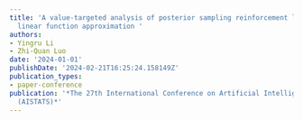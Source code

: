 ```yaml
---
title: 'A value-targeted analysis of posterior sampling reinforcement learning with
  linear function approximation '
authors:
- Yingru Li
- Zhi-Quan Luo
date: '2024-01-01'
publishDate: '2024-02-21T16:25:24.158149Z'
publication_types:
- paper-conference
publication: '*The 27th International Conference on Artificial Intelligence and Statistics
  (AISTATS)*'
---
```

